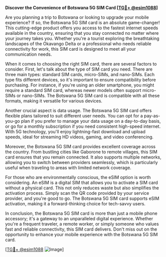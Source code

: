 **Discover the Convenience of Botswana 5G SIM Card [[TG💪+ @esim1088](https://t.me/s/esim1088)]**

Are you planning a trip to Botswana or looking to upgrade your mobile experience? If so, the Botswana 5G SIM card is an absolute game-changer! This cutting-edge product offers you access to the fastest internet speeds available in the country, ensuring that you stay connected no matter where your journey takes you. Whether you're a tourist exploring the breathtaking landscapes of the Okavango Delta or a professional who needs reliable connectivity for work, this SIM card is designed to meet all your communication needs.

When it comes to choosing the right SIM card, there are several factors to consider. First, let's talk about the type of SIM card you need. There are three main types: standard SIM cards, micro-SIMs, and nano-SIMs. Each type fits different devices, so it's important to ensure compatibility before purchasing. For instance, if you're using an older smartphone, you might require a standard SIM card, whereas newer models often support micro-SIMs or nano-SIMs. The Botswana 5G SIM card is compatible with all these formats, making it versatile for various devices.

Another crucial aspect is data usage. The Botswana 5G SIM card offers flexible plans tailored to suit different user needs. You can opt for a pay-as-you-go plan if you prefer to manage your data usage on a day-to-day basis, or go for a monthly subscription if you need consistent high-speed internet. With 5G technology, you'll enjoy lightning-fast download and upload speeds, ideal for streaming HD videos, gaming, and video conferencing.

Moreover, the Botswana 5G SIM card provides excellent coverage across the country. From bustling cities like Gaborone to remote villages, this SIM card ensures that you remain connected. It also supports multiple networks, allowing you to switch between providers seamlessly, which is particularly useful when traveling to areas with limited network coverage.

For those who are environmentally conscious, the eSIM option is worth considering. An eSIM is a digital SIM that allows you to activate a SIM card without a physical card. This not only reduces waste but also simplifies the activation process. Simply scan the QR code provided by your service provider, and you're good to go. The Botswana 5G SIM card supports eSIM activation, making it a forward-thinking choice for tech-savvy users.

In conclusion, the Botswana 5G SIM card is more than just a mobile phone accessory; it's a gateway to an unparalleled digital experience. Whether you're a frequent traveler, a remote worker, or simply someone who values fast and reliable connectivity, this SIM card delivers. Don't miss out on the opportunity to enhance your mobile experience with the Botswana 5G SIM card. 

[[TG💪+ @esim1088](https://t.me/s/esim1088) ![Image](https://i.postimg.cc/Y0z9fWf4/image.png)]